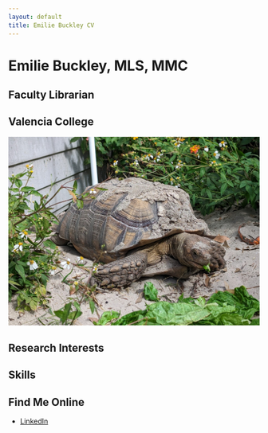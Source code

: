 ```yaml
---
layout: default
title: Emilie Buckley CV
---
```


# Emilie Buckley, MLS, MMC
## Faculty Librarian
## Valencia College
![Featured Image](assets/bodhi.jpg)

## Research Interests
## Skills
## Find Me Online
- [LinkedIn](https://www.linkedin.com/in/emiliebuckley/)
